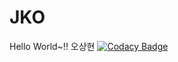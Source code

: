 # JKO

Hello World~!!
오상현
[![Codacy Badge](https://api.codacy.com/project/badge/Grade/d196e33723244621b9956f24cc127feb)](https://app.codacy.com/gh/PNUJKO/JKO?utm_source=github.com&utm_medium=referral&utm_content=PNUJKO/JKO&utm_campaign=Badge_Grade_Settings)
